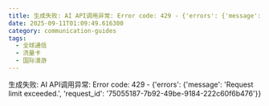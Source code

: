 ```yaml
---
title: 生成失败: AI API调用异常: Error code: 429 - {'errors': {'message': 'Request limit exceeded.', 'request_id': '4a2de332-8341-44ee-ba0f-84c448c8504c'}}
date: 2025-09-11T01:09:49.616300
category: communication-guides
tags:
  - 全球通信
  - 流量卡
  - 国际漫游
---
```


生成失败: AI API调用异常: Error code: 429 - {'errors': {'message': 'Request limit exceeded.', 'request_id': '75055187-7b92-49be-9184-222c60f6b476'}}